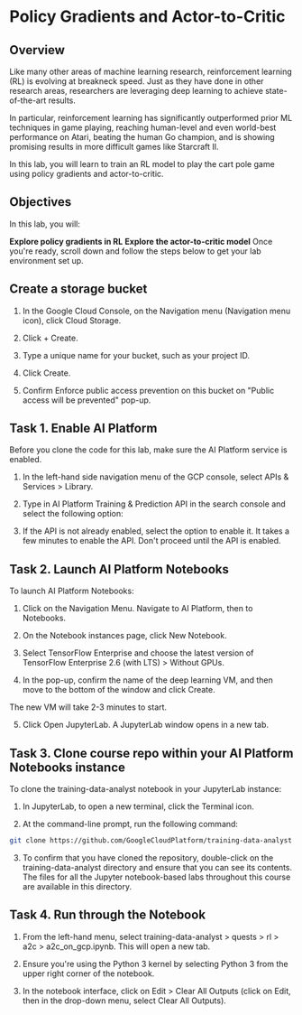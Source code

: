 # Policy Gradients and Actor-to-Critic

## Overview
Like many other areas of machine learning research, reinforcement learning (RL) is evolving at breakneck speed. Just as they have done in other research areas, researchers are leveraging deep learning to achieve state-of-the-art results.

In particular, reinforcement learning has significantly outperformed prior ML techniques in game playing, reaching human-level and even world-best performance on Atari, beating the human Go champion, and is showing promising results in more difficult games like Starcraft II.

In this lab, you will learn to train an RL model to play the cart pole game using policy gradients and actor-to-critic.

## Objectives
In this lab, you will:

**Explore policy gradients in RL**
**Explore the actor-to-critic model**
Once you're ready, scroll down and follow the steps below to get your lab environment set up.

## Create a storage bucket
1. In the Google Cloud Console, on the Navigation menu (Navigation menu icon), click Cloud Storage.

2. Click + Create.

3. Type a unique name for your bucket, such as your project ID.

4. Click Create.

5. Confirm Enforce public access prevention on this bucket on "Public access will be prevented" pop-up.

## Task 1. Enable AI Platform
Before you clone the code for this lab, make sure the AI Platform service is enabled.

1. In the left-hand side navigation menu of the GCP console, select APIs & Services > Library.

2. Type in AI Platform Training & Prediction API in the search console and select the following option:

3. If the API is not already enabled, select the option to enable it. It takes a few minutes to enable the API. Don't proceed until the API is enabled.

## Task 2. Launch AI Platform Notebooks
To launch AI Platform Notebooks:

1. Click on the Navigation Menu. Navigate to AI Platform, then to Notebooks.

2. On the Notebook instances page, click New Notebook.

3. Select TensorFlow Enterprise and choose the latest version of TensorFlow Enterprise 2.6 (with LTS) > Without GPUs.

4. In the pop-up, confirm the name of the deep learning VM, and then move to the bottom of the window and click Create.

The new VM will take 2-3 minutes to start.

5. Click Open JupyterLab. A JupyterLab window opens in a new tab.

## Task 3. Clone course repo within your AI Platform Notebooks instance
To clone the training-data-analyst notebook in your JupyterLab instance:

1. In JupyterLab, to open a new terminal, click the Terminal icon.

2. At the command-line prompt, run the following command:

```sh
git clone https://github.com/GoogleCloudPlatform/training-data-analyst
```
3. To confirm that you have cloned the repository, double-click on the training-data-analyst directory and ensure that you can see its contents.
The files for all the Jupyter notebook-based labs throughout this course are available in this directory.

## Task 4. Run through the Notebook
1. From the left-hand menu, select training-data-analyst > quests > rl > a2c > a2c_on_gcp.ipynb. This will open a new tab.

2. Ensure you're using the Python 3 kernel by selecting Python 3 from the upper right corner of the notebook.

3. In the notebook interface, click on Edit > Clear All Outputs (click on Edit, then in the drop-down menu, select Clear All Outputs).
